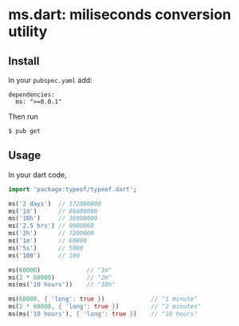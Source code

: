 # ms.dart: miliseconds conversion utility

## Install

In your `pubspec.yaml` add:

    dependencies:
      ms: ">=0.0.1"

Then run

    $ pub get

## Usage

In your dart code,

```dart
import 'package:typeof/typeof.dart';
```

```dart
ms('2 days')  // 172800000
ms('1d')      // 86400000
ms('10h')     // 36000000
ms('2.5 hrs') // 9000000
ms('2h')      // 7200000
ms('1m')      // 60000
ms('5s')      // 5000
ms('100')     // 100
```

```dart
ms(60000)             // "1m"
ms(2 * 60000)         // "2m"
ms(ms('10 hours'))    // "10h"
```

```dart
ms(60000, { 'long': true })             // "1 minute"
ms(2 * 60000, { 'long': true })         // "2 minutes"
ms(ms('10 hours'), { 'long': true })    // "10 hours"
```
